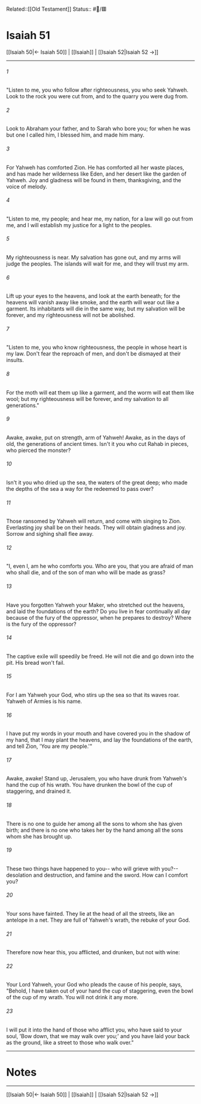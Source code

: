 Related::[[Old Testament]]
Status:: #📖/🟥
# Isaiah 51

[[Isaiah 50|← Isaiah 50]] | [[Isaiah]] | [[Isaiah 52|Isaiah 52 →]]
***



###### 1 
"Listen to me, you who follow after righteousness, you who seek Yahweh. Look to the rock you were cut from, and to the quarry you were dug from. 

###### 2 
Look to Abraham your father, and to Sarah who bore you; for when he was but one I called him, I blessed him, and made him many. 

###### 3 
For Yahweh has comforted Zion. He has comforted all her waste places, and has made her wilderness like Eden, and her desert like the garden of Yahweh. Joy and gladness will be found in them, thanksgiving, and the voice of melody. 

###### 4 
"Listen to me, my people; and hear me, my nation, for a law will go out from me, and I will establish my justice for a light to the peoples. 

###### 5 
My righteousness is near. My salvation has gone out, and my arms will judge the peoples. The islands will wait for me, and they will trust my arm. 

###### 6 
Lift up your eyes to the heavens, and look at the earth beneath; for the heavens will vanish away like smoke, and the earth will wear out like a garment. Its inhabitants will die in the same way, but my salvation will be forever, and my righteousness will not be abolished. 

###### 7 
"Listen to me, you who know righteousness, the people in whose heart is my law. Don't fear the reproach of men, and don't be dismayed at their insults. 

###### 8 
For the moth will eat them up like a garment, and the worm will eat them like wool; but my righteousness will be forever, and my salvation to all generations." 

###### 9 
Awake, awake, put on strength, arm of Yahweh! Awake, as in the days of old, the generations of ancient times. Isn't it you who cut Rahab in pieces, who pierced the monster? 

###### 10 
Isn't it you who dried up the sea, the waters of the great deep; who made the depths of the sea a way for the redeemed to pass over? 

###### 11 
Those ransomed by Yahweh will return, and come with singing to Zion. Everlasting joy shall be on their heads. They will obtain gladness and joy. Sorrow and sighing shall flee away. 

###### 12 
"I, even I, am he who comforts you. Who are you, that you are afraid of man who shall die, and of the son of man who will be made as grass? 

###### 13 
Have you forgotten Yahweh your Maker, who stretched out the heavens, and laid the foundations of the earth? Do you live in fear continually all day because of the fury of the oppressor, when he prepares to destroy? Where is the fury of the oppressor? 

###### 14 
The captive exile will speedily be freed. He will not die and go down into the pit. His bread won't fail. 

###### 15 
For I am Yahweh your God, who stirs up the sea so that its waves roar. Yahweh of Armies is his name. 

###### 16 
I have put my words in your mouth and have covered you in the shadow of my hand, that I may plant the heavens, and lay the foundations of the earth, and tell Zion, 'You are my people.'" 

###### 17 
Awake, awake! Stand up, Jerusalem, you who have drunk from Yahweh's hand the cup of his wrath. You have drunken the bowl of the cup of staggering, and drained it. 

###### 18 
There is no one to guide her among all the sons to whom she has given birth; and there is no one who takes her by the hand among all the sons whom she has brought up. 

###### 19 
These two things have happened to you-- who will grieve with you?-- desolation and destruction, and famine and the sword. How can I comfort you? 

###### 20 
Your sons have fainted. They lie at the head of all the streets, like an antelope in a net. They are full of Yahweh's wrath, the rebuke of your God. 

###### 21 
Therefore now hear this, you afflicted, and drunken, but not with wine: 

###### 22 
Your Lord Yahweh, your God who pleads the cause of his people, says, "Behold, I have taken out of your hand the cup of staggering, even the bowl of the cup of my wrath. You will not drink it any more. 

###### 23 
I will put it into the hand of those who afflict you, who have said to your soul, 'Bow down, that we may walk over you;' and you have laid your back as the ground, like a street to those who walk over."

---
# Notes


***
[[Isaiah 50|← Isaiah 50]] | [[Isaiah]] | [[Isaiah 52|Isaiah 52 →]]
